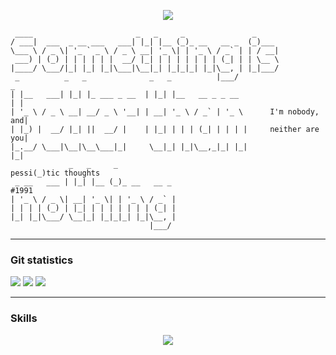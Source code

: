 <p align="center">
 <img src="https://readme-typing-svg.herokuapp.com?center=true&vCenter=true&lines=Something+is+better+than+nothing;I'm+nobody%2C+and+neither+are+you;pessimistic+thoughts+%231991;......" />
</p>

```
 ____                       _   _     _               _     
/ ___|  ___  _ __ ___   ___| |_| |__ (_)_ __   __ _  (_)___ 
\___ \ / _ \| '_ ` _ \ / _ \ __| '_ \| | '_ \ / _` | | / __|
 ___) | (_) | | | | | |  __/ |_| | | | | | | | (_| | | \__ \
|____/ \___/|_| |_| |_|\___|\__|_| |_|_|_| |_|\__, | |_|___/
 _          _   _              _   _          |___/                     _
| |__   ___| |_| |_ ___ _ __  | |_| |__   __ _ _ __                    | |
| '_ \ / _ \ __| __/ _ \ '__| | __| '_ \ / _` | '_ \      I'm nobody, and|
| |_) |  __/ |_| ||  __/ |    | |_| | | | (_| | | | |     neither are you|
|_.__/ \___|\__|\__\___|_|     \__|_| |_|\__,_|_| |_|                  |_|
             _   _     _                                          pessi(_)tic thoughts
 _ __   ___ | |_| |__ (_)_ __   __ _                                               #1991
| '_ \ / _ \| __| '_ \| | '_ \ / _` | 
| | | | (_) | |_| | | | | | | | (_| |
|_| |_|\___/ \__|_| |_|_|_| |_|\__, |
                               |___/ 
 ```
---

### Git statistics
<img src="https://github-readme-stats.vercel.app/api?username=test2user-aqil&show_icons=true&theme=github_dark&hide_border=true&hide_title=true&count_private=true" />
<img src="https://github-readme-stats.vercel.app/api/top-langs/?username=test2user-aqil&hide=html&layout=compact&theme=github_dark&hide_border=true" />
<img src="https://github-readme-streak-stats.herokuapp.com/?user=test2user-aqil&theme=github-dark-blue&hide_border=true" />

---

### Skills
<p align="center">
<img src="https://skillicons.dev/icons?theme=dark&perline=9&i=bash,linux,git,github,heroku,netlify,vscode,html,css,js,tailwind,react,svelte,astro,python,c,cpp,rust" />
</p>
